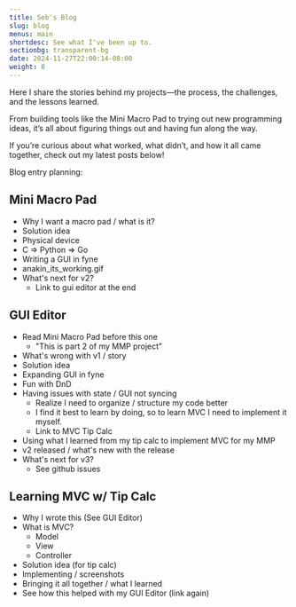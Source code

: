```yaml
---
title: Seb's Blog
slug: blog
menus: main
shortdesc: See what I've been up to.
sectionbg: transparent-bg
date: 2024-11-27T22:00:14-08:00
weight: 8
---
```

Here I share the stories behind my projects—the process, the challenges, and the lessons learned. 

<!--more-->

From building tools like the Mini Macro Pad to trying out new programming ideas, it’s all about figuring things out and having fun along the way. 

If you’re curious about what worked, what didn’t, and how it all came together, check out my latest posts below!


Blog entry planning:

## Mini Macro Pad
- Why I want a macro pad / what is it?
- Solution idea
- Physical device
- C => Python => Go
- Writing a GUI in fyne
- anakin_its_working.gif
- What's next for v2?
  - Link to gui editor at the end

## GUI Editor
- Read Mini Macro Pad before this one
  - "This is part 2 of my MMP project"
- What's wrong with v1 / story
- Solution idea
- Expanding GUI in fyne
- Fun with DnD
- Having issues with state / GUI not syncing
  - Realize I need to organize / structure my code better
  - I find it best to learn by doing, so to learn MVC I need to implement it myself.
  - Link to MVC Tip Calc
- Using what I learned from my tip calc to implement MVC for my MMP
- v2 released / what's new with the release
- What's next for v3?
  - See github issues

## Learning MVC w/ Tip Calc
- Why I wrote this (See GUI Editor)
- What is MVC?
  - Model
  - View
  - Controller
- Solution idea (for tip calc)
- Implementing / screenshots
- Bringing it all together / what I learned
- See how this helped with my GUI Editor (link again)
